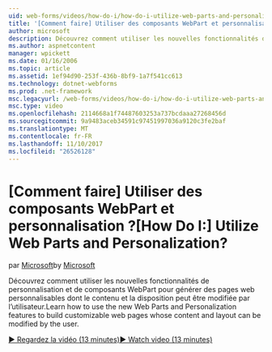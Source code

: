 ```yaml
---
uid: web-forms/videos/how-do-i/how-do-i-utilize-web-parts-and-personalization
title: '[Comment faire] Utiliser des composants WebPart et personnalisation ? | Microsoft Docs'
author: microsoft
description: Découvrez comment utiliser les nouvelles fonctionnalités de personnalisation et de composants WebPart pour générer des pages web personnalisables dont le contenu et la disposition peut être modifiée par l’utilisateur.
ms.author: aspnetcontent
manager: wpickett
ms.date: 01/16/2006
ms.topic: article
ms.assetid: 1ef94d90-253f-436b-8bf9-1a7f541cc613
ms.technology: dotnet-webforms
ms.prod: .net-framework
msc.legacyurl: /web-forms/videos/how-do-i/how-do-i-utilize-web-parts-and-personalization
msc.type: video
ms.openlocfilehash: 2114668a1f74487603253a737bcdaaa27268456d
ms.sourcegitcommit: 9a9483aceb34591c97451997036a9120c3fe2baf
ms.translationtype: MT
ms.contentlocale: fr-FR
ms.lasthandoff: 11/10/2017
ms.locfileid: "26526128"
---
```

<a name="how-do-i-utilize-web-parts-and-personalization"></a><span data-ttu-id="16db2-104">[Comment faire] Utiliser des composants WebPart et personnalisation ?</span><span class="sxs-lookup"><span data-stu-id="16db2-104">[How Do I:] Utilize Web Parts and Personalization?</span></span>
====================
<span data-ttu-id="16db2-105">par [Microsoft](https://github.com/microsoft)</span><span class="sxs-lookup"><span data-stu-id="16db2-105">by [Microsoft](https://github.com/microsoft)</span></span>

<span data-ttu-id="16db2-106">Découvrez comment utiliser les nouvelles fonctionnalités de personnalisation et de composants WebPart pour générer des pages web personnalisables dont le contenu et la disposition peut être modifiée par l’utilisateur.</span><span class="sxs-lookup"><span data-stu-id="16db2-106">Learn how to use the new Web Parts and Personalization features to build customizable web pages whose content and layout can be modified by the user.</span></span>

[<span data-ttu-id="16db2-107">&#9654; Regardez la vidéo (13 minutes)</span><span class="sxs-lookup"><span data-stu-id="16db2-107">&#9654; Watch video (13 minutes)</span></span>](https://channel9.msdn.com/Blogs/ASP-NET-Site-Videos/how-do-i-utilize-web-parts-and-personalization)
